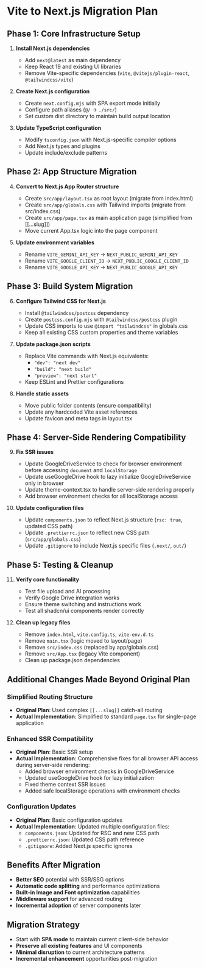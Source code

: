 # Vite to Next.js Migration Plan

## Phase 1: Core Infrastructure Setup

1. **Install Next.js dependencies**
   - Add `next@latest` as main dependency
   - Keep React 19 and existing UI libraries
   - Remove Vite-specific dependencies (`vite`, `@vitejs/plugin-react`, `@tailwindcss/vite`)

2. **Create Next.js configuration**
   - Create `next.config.mjs` with SPA export mode initially
   - Configure path aliases (`@/` → `./src/`)
   - Set custom dist directory to maintain build output location

3. **Update TypeScript configuration**
   - Modify `tsconfig.json` with Next.js-specific compiler options
   - Add Next.js types and plugins
   - Update include/exclude patterns

## Phase 2: App Structure Migration

4. **Convert to Next.js App Router structure**
   - Create `src/app/layout.tsx` as root layout (migrate from index.html)
   - Create `src/app/globals.css` with Tailwind imports (migrate from src/index.css)
   - Create `src/app/page.tsx` as main application page (simplified from [[...slug]])
   - Move current App.tsx logic into the page component

5. **Update environment variables**
   - Rename `VITE_GEMINI_API_KEY` → `NEXT_PUBLIC_GEMINI_API_KEY`
   - Rename `VITE_GOOGLE_CLIENT_ID` → `NEXT_PUBLIC_GOOGLE_CLIENT_ID`
   - Rename `VITE_GOOGLE_API_KEY` → `NEXT_PUBLIC_GOOGLE_API_KEY`

## Phase 3: Build System Migration

6. **Configure Tailwind CSS for Next.js**
   - Install `@tailwindcss/postcss` dependency
   - Create `postcss.config.mjs` with `@tailwindcss/postcss` plugin
   - Update CSS imports to use `@import "tailwindcss"` in globals.css
   - Keep all existing CSS custom properties and theme variables

7. **Update package.json scripts**
   - Replace Vite commands with Next.js equivalents:
     - `"dev": "next dev"`
     - `"build": "next build"`
     - `"preview": "next start"`
   - Keep ESLint and Prettier configurations

8. **Handle static assets**
   - Move public folder contents (ensure compatibility)
   - Update any hardcoded Vite asset references
   - Update favicon and meta tags in layout.tsx

## Phase 4: Server-Side Rendering Compatibility

9. **Fix SSR issues**
   - Update GoogleDriveService to check for browser environment before accessing `document` and `localStorage`
   - Update useGoogleDrive hook to lazy initialize GoogleDriveService only in browser
   - Update theme-context.tsx to handle server-side rendering properly
   - Add browser environment checks for all localStorage access

10. **Update configuration files**
    - Update `components.json` to reflect Next.js structure (`rsc: true`, updated CSS path)
    - Update `.prettierrc.json` to reflect new CSS path (`src/app/globals.css`)
    - Update `.gitignore` to include Next.js specific files (`.next/`, `out/`)

## Phase 5: Testing & Cleanup

11. **Verify core functionality**
    - Test file upload and AI processing
    - Verify Google Drive integration works
    - Ensure theme switching and instructions work
    - Test all shadcn/ui components render correctly

12. **Clean up legacy files**
    - Remove `index.html`, `vite.config.ts`, `vite-env.d.ts`
    - Remove `main.tsx` (logic moved to layout/page)
    - Remove `src/index.css` (replaced by app/globals.css)
    - Remove `src/App.tsx` (legacy Vite component)
    - Clean up package.json dependencies

## Additional Changes Made Beyond Original Plan

### Simplified Routing Structure
- **Original Plan**: Used complex `[[...slug]]` catch-all routing
- **Actual Implementation**: Simplified to standard `page.tsx` for single-page application

### Enhanced SSR Compatibility
- **Original Plan**: Basic SSR setup
- **Actual Implementation**: Comprehensive fixes for all browser API access during server-side rendering:
  - Added browser environment checks in GoogleDriveService
  - Updated useGoogleDrive hook for lazy initialization
  - Fixed theme context SSR issues
  - Added safe localStorage operations with environment checks

### Configuration Updates
- **Original Plan**: Basic configuration updates
- **Actual Implementation**: Updated multiple configuration files:
  - `components.json`: Updated for RSC and new CSS path
  - `.prettierrc.json`: Updated CSS path reference
  - `.gitignore`: Added Next.js specific ignores

## Benefits After Migration

- **Better SEO** potential with SSR/SSG options
- **Automatic code splitting** and performance optimizations
- **Built-in Image and Font optimization** capabilities
- **Middleware support** for advanced routing
- **Incremental adoption** of server components later

## Migration Strategy

- Start with **SPA mode** to maintain current client-side behavior
- **Preserve all existing features** and UI components
- **Minimal disruption** to current architecture patterns
- **Incremental enhancement** opportunities post-migration
